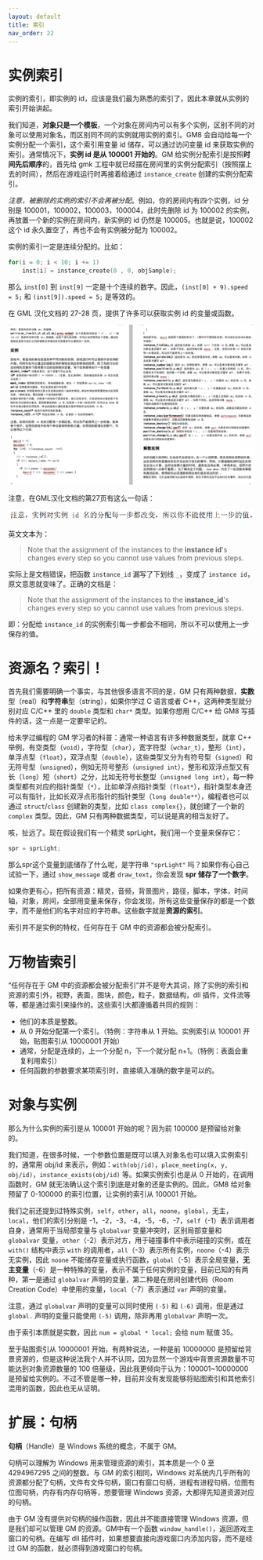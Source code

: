 ```yaml
---
layout: default
title: 索引
nav_order: 22
---
```


# 实例索引

实例的索引，即实例的 id，应该是我们最为熟悉的索引了，因此本章就从实例的索引开始讲起。

我们知道，**对象只是一个模板**，一个对象在房间内可以有多个实例，区别不同的对象可以使用对象名，而区别同不同的实例就用实例的索引。GM8 会自动给每一个实例分配一个索引，这个索引用变量 id 储存，可以通过访问变量 id 来获取实例的索引。通常情况下，**实例 id 是从 100001 开始的**。GM 给实例分配索引是按照**时间先后顺序**的，首先给 gmk 工程中就已经摆在房间里的实例分配索引（按照摆上去的时间），然后在游戏运行时再接着给通过 `instance_create` 创建的实例分配索引。

*注意，被删除的实例的索引不会再被分配*。例如，你的房间内有四个实例，id 分别是 100001，100002，100003，100004，此时先删除 id 为 100002 的实例，再放置一个新的实例在房间内，新实例的 id 仍然是 100005。也就是说，100002 这个 id 永久置空了，再也不会有实例被分配为 100002。

实例的索引一定是连续分配的。比如：

```c
for(i = 0; i < 10; i += 1)
    inst[i] = instance_create(0 , 0, objSample);
```

那么 `inst[0]` 到 `inst[9]` 一定是十个连续的数字。因此，`(inst[0] + 9).speed = 5;` 和 `(inst[9]).speed = 5;` 是等效的。

在 GML 汉化文档的 27-28 页，提供了许多可以获取实例 id 的变量或函数。

![Doc](/assets/images/id/doc.png)

注意，在GML汉化文档的第27页有这么一句话：

![Wrong](/assets/images/id/wrong.png)

英文文本为：

> Note that the assignment of the instances to the **instance id**\'s changes every step so you cannot use values from previous steps.

实际上是文档错误，把函数 `instance_id` 漏写了下划线 `_`，变成了 `instance id`，原文意思就变味了。正确的文档是：

> Note that the assignment of the instances to the **instance_id**\'s changes every step so you cannot use values from previous steps.

即：分配给 `instance_id` 的实例索引每一步都会不相同，所以不可以使用上一步保存的值。

# 资源名？索引！

首先我们需要明确一个事实，与其他很多语言不同的是，GM 只有两种数据，**实数**型（real）和**字符串**型（string），如果你学过 C 语言或者 C++，这两种类型就分别对应 C/C++ 里的 `double` 类型和 `char*` 类型。如果你想用 C/C++ 给 GM8 写插件的话，这一点是一定要牢记的。

给未学过编程的 GM 学习者的科普：通常一种语言有许多种数据类型，就拿 C++ 举例，有空类型（`void`），字符型（`char`），宽字符型（`wchar_t`），整形（`int`），单浮点型（`float`），双浮点型（`double`），这些类型又分为有符号型（`signed`）和无符号型（`unsigned`），例如无符号整形（`unsigned int`），整形和双浮点型又有长（`long`）短（`short`）之分，比如无符号长整型（`unsigned long int`），每一种类型都有对应的指针类型（`*`），比如单浮点指针类型（`float*`），指针类型本身还可以有指针，比如长双浮点形指针的指针类型（`long double**`），编程者也可以通过 `struct`/`class` 创建新的类型，比如 `class complex{}`，就创建了一个新的 `complex` 类型。因此，GM 只有两种数据类型，可以说是真的相当友好了。

咳，扯远了。现在假设我们有一个精灵 sprLight，我们用一个变量来保存它：

```c
spr = sprLight;
```

那么spr这个变量到底储存了什么呢，是字符串 `"sprLight"` 吗？如果你有心自己试验一下，通过 `show_message` 或者 `draw_text`，你会发现 **spr 储存了一个数字**。

如果你更有心，把所有资源：精灵，音频，背景图片，路径，脚本，字体，时间轴，对象，房间，全部用变量来保存，你会发现，所有这些变量保存的都是一个数字，而不是他们的名字对应的字符串。这些数字就是**资源的索引**。

索引并不是实例的特权，任何存在于 GM 中的资源都会被分配索引。

# 万物皆索引

“任何存在于 GM 中的资源都会被分配索引”并不是夸大其词，除了实例的索引和资源的索引外，视野，表面，图块，颜色，粒子，数据结构，dll 插件，文件流等等，都是通过索引来操作的。这些索引大都遵循着共同的规则：

* 他们的本质是整数。
* 从 0 开始分配第一个索引。（特例：字符串从 1 开始。实例索引从 100001 开始，贴图索引从 10000001 开始）
* 通常，分配是连续的，上一个分配 n，下一个就分配 n+1。（特例：表面会重复利用索引）
* 任何函数的参数要求某项索引时，直接填入准确的数字是可以的。

# 对象与实例

那么为什么实例的索引是从 100001 开始的呢？因为前 100000 是预留给对象的。

我们知道，在很多时候，一个参数位置是既可以填入对象名也可以填入实例索引的，通常用 obj/id 来表示，例如：`with(obj/id)`，`place_meeting(x, y, obj/id)`，`instance_exists(obj/id)` 等。如果实例索引也是从 0 开始的，在调用函数时，GM 就无法确认这个索引到底是对象的还是实例的。因此，GM8 给对象预留了 0-100000 的索引位置，让实例的索引从 100001 开始。

我们之前还提到过特殊实例，`self`，`other`，`all`，`noone`，`global`，无主，`local`，他们的索引分别是 -1，-2，-3，-4，-5，-6，-7，`self`（-1）表示调用者自身，通常用于当局部变量与 `globalvar` 变量冲突时，区别局部变量和 `globalvar` 变量，`other`（-2）表示对方，用于碰撞事件中表示碰撞的实例，或在 `with()` 结构中表示 `with` 的调用者，`all`（-3）表示所有实例，`noone`（-4）表示无实例，因此 `noone` 不能储存变量或执行函数，`global`（-5）表示全局变量，**无主变量**（-6）是一种特殊的变量，表示不属于任何实例的变量，目前已知的有两种，第一是通过 `globalvar` 声明的变量，第二种是在房间创建代码（Room Creation Code）中使用的变量，`local`（-7）表示通过 `var` 声明的变量。

注意，通过 `globalvar` 声明的变量可以同时使用 `(-5)` 和 `(-6)` 调用，但是通过 `global.` 声明的变量只能使用 `(-5)` 调用，除非再用 `globalvar` 声明一次。

由于索引本质就是实数，因此 `num = global * local;` 会给 num 赋值 35。

至于贴图索引从 10000001 开始，有两种说法，一种是前 10000000 是预留给背景资源的，但是这种说法我个人并不认同，因为显然一个游戏中背景资源数量不可能达到对象资源数量的 100 倍量级，因此我更倾向于认为：100001\~10000000 是预留给实例的。不过不管是哪一种，目前并没有发现能够将贴图索引和其他索引混用的函数，因此也无从证明。

# 扩展：句柄

**句柄**（Handle）是 Windows 系统的概念，不属于 GM。

句柄可以理解为 Windows 用来管理资源的索引，其本质是一个 0 至 4294967295 之间的整数。与 GM 的索引相同，Windows 对系统内几乎所有的资源都分配了句柄，文件有文件句柄，窗口有窗口句柄，进程有进程句柄，位图有位图句柄，内存有内存句柄等，想要管理 Windows 资源，大都得先知道资源对应的句柄。

由于 GM 没有提供对句柄的操作函数，因此并不能直接管理 Windows 资源，但是我们却可以管理 GM 的资源。GM中有一个函数 `window_handle()`，返回游戏主窗口的句柄。在编写 dll 插件时，如果想要直接向游戏窗口内添加内容，而不是经过 GM 的函数，就必须得到游戏窗口的句柄。
